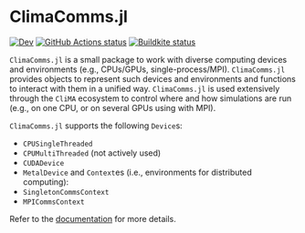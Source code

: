 # ClimaComms.jl

[![Dev](https://img.shields.io/badge/docs-dev-blue.svg)](https://CliMA.github.io/ClimaComms.jl/dev)
[![GitHub Actions status](https://github.com/CliMA/ClimaComms.jl/actions/workflows/OS-Tests.yml/badge.svg)](https://github.com/CliMA/ClimaComms.jl/actions/workflows/OS-Tests.yml)
[![Buildkite status](https://badge.buildkite.com/e3cbade62b514474b9f6abca474d58e760b9cb7a2545e46ad0.svg?branch=main)](https://buildkite.com/clima/climacomms-ci/builds?branch=main)

`ClimaComms.jl` is a small package to work with diverse computing devices and
environments (e.g., CPUs/GPUs, single-process/MPI). `ClimaComms.jl` provides
objects to represent such devices and environments and functions to interact
with them in a unified way. `ClimaComms.jl` is used extensively through the
`CliMA` ecosystem to control where and how simulations are run (e.g., on one
CPU, or on several GPUs using with MPI).

`ClimaComms.jl` supports the following `Device`s:
- `CPUSingleThreaded`
- `CPUMultiThreaded` (not actively used)
- `CUDADevice`
- `MetalDevice`
and `Context`es (i.e., environments for distributed computing):
- `SingletonCommsContext`
- `MPICommsContext`

Refer to the [documentation](https://CliMA.github.io/ClimaComms.jl/dev) for
more details.

